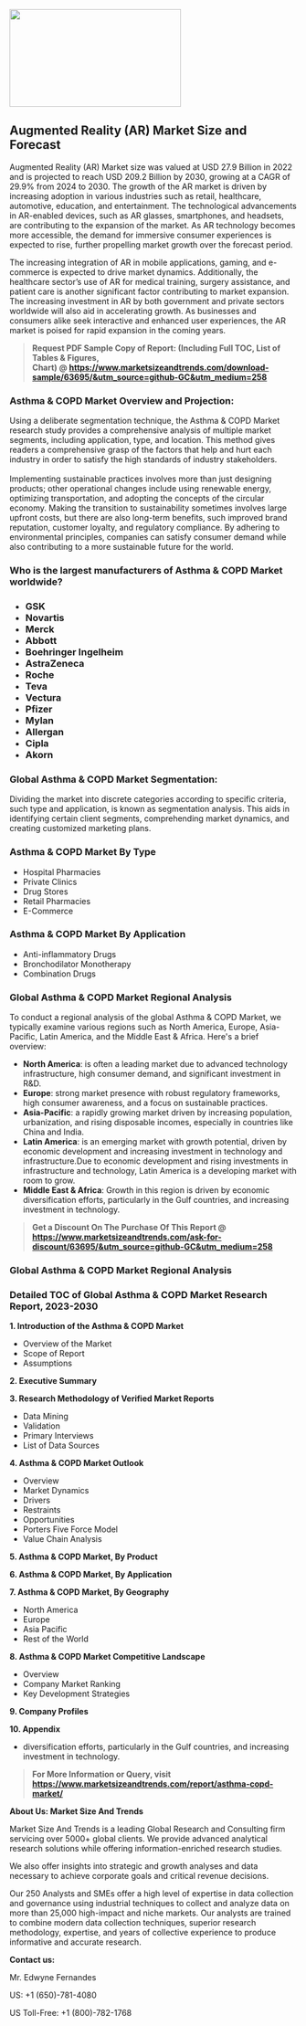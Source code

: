 <p><img class="alignnone size-medium wp-image-20088" src="https://ffe5etoiles.com/wp-content/uploads/2024/12/MST1-300x171.png" alt="" width="300" height="171" /></p><h2>Augmented Reality (AR) Market Size and Forecast</h2><p>Augmented Reality (AR) Market size was valued at USD 27.9 Billion in 2022 and is projected to reach USD 209.2 Billion by 2030, growing at a CAGR of 29.9% from 2024 to 2030. The growth of the AR market is driven by increasing adoption in various industries such as retail, healthcare, automotive, education, and entertainment. The technological advancements in AR-enabled devices, such as AR glasses, smartphones, and headsets, are contributing to the expansion of the market. As AR technology becomes more accessible, the demand for immersive consumer experiences is expected to rise, further propelling market growth over the forecast period.</p><p>The increasing integration of AR in mobile applications, gaming, and e-commerce is expected to drive market dynamics. Additionally, the healthcare sector’s use of AR for medical training, surgery assistance, and patient care is another significant factor contributing to market expansion. The increasing investment in AR by both government and private sectors worldwide will also aid in accelerating growth. As businesses and consumers alike seek interactive and enhanced user experiences, the AR market is poised for rapid expansion in the coming years.</p></p><blockquote id="" class=""><strong>Request PDF Sample Copy of Report: (Including Full TOC, List of Tables &amp; Figures, Chart)&nbsp;@&nbsp;<strong><a href="https://www.marketsizeandtrends.com/download-sample/63695/&utm_source=github-GC&utm_medium=258" target="_blank">https://www.marketsizeandtrends.com/download-sample/63695/&utm_source=github-GC&utm_medium=258</a></strong></strong></blockquote><h3 id="" class="">Asthma & COPD Market&nbsp;Overview and Projection:</h3><p id="" class="">Using a deliberate segmentation technique, the Asthma & COPD Market research study provides a comprehensive analysis of multiple market segments, including application, type, and location. This method gives readers a comprehensive grasp of the factors that help and hurt each industry in order to satisfy the high standards of industry stakeholders. <br /> <br />Implementing sustainable practices involves more than just designing products; other operational changes include using renewable energy, optimizing transportation, and adopting the concepts of the circular economy. Making the transition to sustainability sometimes involves large upfront costs, but there are also long-term benefits, such improved brand reputation, customer loyalty, and regulatory compliance. By adhering to environmental principles, companies can satisfy consumer demand while also contributing to a more sustainable future for the world.</p><h3 id="" class="">Who is the largest manufacturers of&nbsp;Asthma & COPD Market worldwide?</h3><h3 class=""><p><ul><li>GSK </li><li> Novartis </li><li> Merck </li><li> Abbott </li><li> Boehringer Ingelheim </li><li> AstraZeneca </li><li> Roche </li><li> Teva </li><li> Vectura </li><li> Pfizer </li><li> Mylan </li><li> Allergan </li><li> Cipla </li><li> Akorn</li></ul></p></h3><h3 id="" class="">Global&nbsp;Asthma & COPD Market Segmentation:</h3><p id="" class="">Dividing the market into discrete categories according to specific criteria, such type and application, is known as segmentation analysis. This aids in identifying certain client segments, comprehending market dynamics, and creating customized marketing plans.</p><h3 id="" class="">Asthma & COPD Market&nbsp;By Type</h3><p><p><ul><li>Hospital Pharmacies </li><li> Private Clinics </li><li> Drug Stores </li><li> Retail Pharmacies </li><li> E-Commerce</p></li></ul></p></p><h3 id="" class="">Asthma & COPD Market&nbsp;By Application</h3><p class=""><p><ul><li>Anti-inflammatory Drugs </li><li> Bronchodilator Monotherapy </li><li> Combination Drugs</li></ul></p></p><h3 id="" class="">Global Asthma & COPD Market Regional Analysis</h3><p id="" class="">To conduct a regional analysis of the global Asthma & COPD Market, we typically examine various regions such as North America, Europe, Asia-Pacific, Latin America, and the Middle East &amp; Africa. Here's a brief overview:</p><ul><li><strong>North America</strong>: is often a leading market due to advanced technology infrastructure, high consumer demand, and significant investment in R&amp;D.</li><li><strong>Europe</strong>: strong market presence with robust regulatory frameworks, high consumer awareness, and a focus on sustainable practices.</li><li><strong>Asia-Pacific</strong>: a rapidly growing market driven by increasing population, urbanization, and rising disposable incomes, especially in countries like China and India.</li><li><strong>Latin America</strong>: is an emerging market with growth potential, driven by economic development and increasing investment in technology and infrastructure.Due to economic development and rising investments in infrastructure and technology, Latin America is a developing market with room to grow.</li><li><strong>Middle East &amp; Africa</strong>: Growth in this region is driven by economic diversification efforts, particularly in the Gulf countries, and increasing investment in technology.</li></ul><blockquote id="" class=""><strong>Get a Discount On The Purchase Of This Report @ <strong><a href="https://www.marketsizeandtrends.com/ask-for-discount/63695/&utm_source=github-GC&utm_medium=258" target="_blank">https://www.marketsizeandtrends.com/ask-for-discount/63695/&utm_source=github-GC&utm_medium=258</a></strong></strong></blockquote><h3 id="" class="">Global Asthma & COPD Market Regional Analysis</h3><h3 id="" class="">Detailed TOC of Global Asthma & COPD Market Research Report, 2023-2030</h3><p id="" class=""><strong>1. Introduction of the Asthma & COPD Market</strong></p><ul><li>Overview of the Market</li><li>Scope of Report</li><li>Assumptions</li></ul><p id="" class=""><strong>2. Executive Summary</strong></p><p id="" class=""><strong>3. Research Methodology of Verified Market Reports</strong></p><ul><li>Data Mining</li><li>Validation</li><li>Primary Interviews</li><li>List of Data Sources</li></ul><p id="" class=""><strong>4. Asthma & COPD Market Outlook</strong></p><ul><li>Overview</li><li>Market Dynamics</li><li>Drivers</li><li>Restraints</li><li>Opportunities</li><li>Porters Five Force Model</li><li>Value Chain Analysis</li></ul><p id="" class=""><strong>5. Asthma & COPD Market, By Product</strong></p><p id="" class=""><strong>6. Asthma & COPD Market, By Application</strong></p><p id="" class=""><strong>7. Asthma & COPD Market, By Geography</strong></p><ul><li>North America</li><li>Europe</li><li>Asia Pacific</li><li>Rest of the World</li></ul><p id="" class=""><strong>8. Asthma & COPD Market Competitive Landscape</strong></p><ul><li>Overview</li><li>Company Market Ranking</li><li>Key Development Strategies</li></ul><p id="" class=""><strong>9. Company Profiles</strong></p><p id="" class=""><strong>10. Appendix</strong></p><ul><li>diversification efforts, particularly in the Gulf countries, and increasing investment in technology.</li></ul><blockquote id="" class=""><strong>For More Information or Query, visit <strong><strong><a href="https://www.marketsizeandtrends.com/report/asthma-copd-market/" target="_blank">https://www.marketsizeandtrends.com/report/asthma-copd-market/</a></strong></strong></strong></blockquote><p id="" class=""><strong>About Us: Market Size And Trends</strong></p><p id="" class="">Market Size And Trends is a leading Global Research and Consulting firm servicing over 5000+ global clients. We provide advanced analytical research solutions while offering information-enriched research studies.</p><p id="" class="">We also offer insights into strategic and growth analyses and data necessary to achieve corporate goals and critical revenue decisions.</p><p id="" class="">Our 250 Analysts and SMEs offer a high level of expertise in data collection and governance using industrial techniques to collect and analyze data on more than 25,000 high-impact and niche markets. Our analysts are trained to combine modern data collection techniques, superior research methodology, expertise, and years of collective experience to produce informative and accurate research.</p><p id="" class=""><strong>Contact us:</strong></p><p id="" class="">Mr. Edwyne Fernandes</p><p id="" class="">US: +1 (650)-781-4080</p><p id="" class="">US Toll-Free: +1 (800)-782-1768</p>
